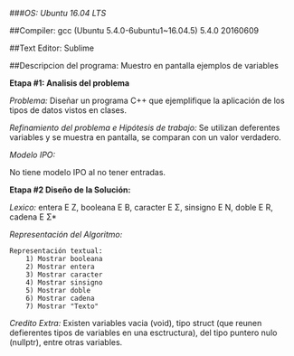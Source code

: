 ###_OS: Ubuntu 16.04 LTS_

##Compiler: gcc (Ubuntu 5.4.0-6ubuntu1~16.04.5) 5.4.0 20160609

##Text Editor: Sublime

##Descripcion del programa: Muestro en pantalla ejemplos de variables

**Etapa #1: Analisis del problema**

_Problema:_ Diseñar un programa C++ que ejemplifique la aplicación de los tipos de datos vistos en clases.

_Refinamiento del problema e Hipótesis de trabajo:_ Se utilizan deferentes variables y se muestra en pantalla, se comparan con un valor verdadero.

_Modelo IPO:_

No tiene modelo IPO al no tener entradas.


**Etapa #2 Diseño de la Solución:**

_Lexico:_ entera E Z, booleana E B, caracter E Σ, sinsigno E N, doble E R, cadena E Σ*


_Representación del Algoritmo:_

    Representación textual: 
        1) Mostrar booleana
        2) Mostrar entera
        3) Mostrar caracter
        4) Mostrar sinsigno
        5) Mostrar doble
        6) Mostrar cadena
        7) Mostrar "Texto"

_Credito Extra:_ Existen variables vacia (void), tipo struct (que reunen defierentes tipos  de variables en una esctructura), del tipo  puntero nulo (nullptr), entre otras variables.
    
